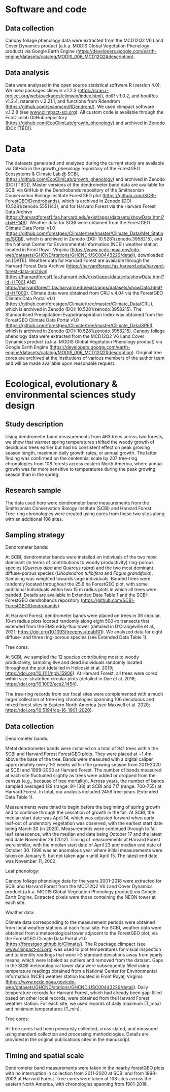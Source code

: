 # Software and code

## Data collection

Canopy foliage phenology data were extracted from the MCD12Q2 V6 Land Cover Dynamics product (a.k.a. MODIS Global Vegetation Phenology product) via Google Earth Engine (https://developers.google.com/earth-engine/datasets/catalog/MODIS_006_MCD12Q2#description). 

## Data analysis

Data were analysed in the open source statistical software R (version 4.0). We used packages climwin v.1.2.3 (https://cran.r-project.org/web/packages/climwin/index.html), dplR v.1.0.2, and bootRes v1.2.4, rstanarm v.2.21.1, and functions from Rdendrom (https://github.com/seanmcm/RDendrom/). We used climpact software v.1.2.8 (see www.climpact-sci.org). All custom code is available through the EcoClimlab GitHub repository (https://github.com/EcoClimLab/growth_phenology) and archived in Zenodo (DOI: [TBD]).

# Data

The datasets generated and analysed during the current study are available via GitHub in the growth_phenology repository of the ForestGEO Ecosystems & Climate Lab @ SCBI, (https://github.com/EcoClimLab/growth_phenology) and archived in Zenodo (DOI [TBD]). Master versions of the dendrometer band data are available for SCBI via GitHub in the Dendrobands repository of the Smithsonian Conservation Biology Institute ForestGEO plot (https://github.com/SCBI-ForestGEO/Dendrobands), which is archived in Zenodo (DOI 10.5281/zenodo.5551143), and for Harvard Forest via the Harvard Forest Data Archive (https://harvardforest1.fas.harvard.edu/exist/apps/datasets/showData.html?id=HF149). Weather data for SCBI were obtained from the ForestGEO Climate Data Portal v1.0 (https://github.com/forestgeo/Climate/tree/master/Climate_Data/Met_Stations/SCBI), which is archived in Zenodo (DOI: 10.5281/zenodo.3958215), and the National Center for Environmental Information (NCEI) weather station located in Front Royal, Virginia (https://www.ncdc.noaa.gov/cdo-web/datasets/GHCND/stations/GHCND:USC00443229/detail), downloaded on [DATE]. Weather data for Harvard Forest are available through the Harvard Forest Data Archive (https://harvardforest.fas.harvard.edu/harvard-forest-data-archive) (https://harvardforest1.fas.harvard.edu/exist/apps/datasets/showData.html?id=HF001 AND https://harvardforest1.fas.harvard.edu/exist/apps/datasets/showData.html?id=HF000). Climate data were obtained from CRU v.4.04 via the ForestGEO Climate Data Portal v1.0 (https://github.com/forestgeo/Climate/tree/master/Climate_Data/CRU), which is archived in Zenodo (DOI: 10.5281/zenodo.3958215). The Standardised Precipitation-Evapotranspiration Index was obtained from the ForestGEO Climate Data Portal v1.0 (https://github.com/forestgeo/Climate/tree/master/Climate_Data/SPEI), which is archived in Zenodo (DOI: 10.5281/zenodo.3958215). Canopy foliage phenology data were extracted from the MCD12Q2 V6 Land Cover Dynamics product (a.k.a. MODIS Global Vegetation Phenology product) via Google Earth Engine (https://developers.google.com/earth-engine/datasets/catalog/MODIS_006_MCD12Q2#description). Original tree cores are archived at the institutions of various members of the author team and will be made available upon reasonable request. 

# Ecological, evolutionary & environmental sciences study design

## Study description

Using dendrometer band measurements from 463 trees across two forests, we show that warmer spring temperatures shifted the woody growth of deciduous trees earlier but had no consistent effect on peak growing season length, maximum daily growth rates, or annual growth. The latter finding was confirmed on the centennial scale by 207 tree-ring chronologies from 108 forests across eastern North America, where annual growth was far more sensitive to temperatures during the peak growing season than in the spring.

## Research sample

The data used here were dendrometer band measurements from the Smithsonian Conservation Biology Institute (SCBI) and Harvard Forest. Tree-ring chronologies were created using cores from these two sites along with an additional 106 sites.  

## Sampling strategy

Dendrometer bands:

At SCBI, dendrometer bands were installed on indiviuals of the two most dominant (in terms of contributions to woody productivity) ring-porous species (*Quercus alba* and *Quercus rubra*) and the two most dominant diffuse-porous species (*Liriodendron tulipifera* and *Fagus grandifolia*). Sampling was weighted towards large individuals. Banded trees were randomly located throughout the 25.6 ha ForestGEO plot, with some additional individuals within two 15 m radius plots in which all trees were banded. Details are available in Extended Data Table 1 and the SCBI-ForestGEO dendrobands repository (https://github.com/SCBI-ForestGEO/Dendrobands). 

At Harvard Forest, dendrometer bands were placed on trees in 36 circular, 10-m radius plots located randomly along eight 500-m transects that extended from the EMS eddy-flux tower (detailed in D’Orangeville et al., 2021; https://doi.org/10.1093/treephys/tpab101). We analyzed data for eight diffuse- and three ring-porous species (see Extended Data Table 1). 

Tree cores:

At SCBI, we sampled the 12 species contributing most to woody productivity, sampling live and dead individuals randomly located throughout the plot (detailed in Helcoski et al. 2019; https://doi.org/10.1111/nph.15906). At Harvard Forest, all trees were cored within size-stratefied circular plots (detailed in Dye et al. 2016; https://doi.org/10.1002/ecs2.1454).

The tree-ring records from our focal sites were complemented with a much larger collection of tree-ring chronologies spanning 106 deciduous and mixed forest sites in Eastern North America (see Maxwell et al. 2020; https://doi.org/10.5194/cp-16-1901-2020).


## Data collection

Dendrometer bands:


Metal dendrometer bands were installed on a total of 941 trees within the SCBI and Harvard Forest ForestGEO plots. They were placed at ~1.4m above the base of the tree. Bands were measured with a digital caliper approximately every 1-2 weeks within the growing season from 2011-2020 at SCBI and 1998-2003 at Harvard Forest. The number of bands measured at each site fluctuated slightly as trees were added or dropped from the census (e.g., because of tree mortality). Across years, the number of bands sampled averaged 129 (range: 91-138) at SCBI and 717 (range: 700-755) at Harvard Forest.  In total, our analysis included 2459 tree-years (Extended Data Table 1).

Measurements were timed to begin before the beginning of spring growth and to continue through the cessation of growth in the fall. At SCBI, the median start date was April 14, which was adjusted forward when early leaf-out of understory vegetation was observed, with the earliest start date being March 30 (in 2020). Measurements were continued through to fall leaf senescence, with the median end date being October 17 and the latest end date November 26 (2012). Timing of measurements at Harvard Forest were similar, with the median start date of April 23 and median end date of October 30. 1998 was an anomalous year where initial measurements were taken on January 5, but not taken again until April 15. The latest end date was November 11, 2002.

Leaf phenology:

Canopy foliage phenology data for the years 2001-2018 were extracted for SCBI and Harvard Forest from the MCD12Q2 V6 Land Cover Dynamics product (a.k.a. MODIS Global Vegetation Phenology product) via Google Earth Engine. Extracted pixels were those containing the NEON tower at each site.

Weather data: 

Climate data corresponding to the measurement periods were obtained from local weather stations at each focal site. For SCBI, weather data were obtained from a meteorological tower adjacent to the ForestGEO plot, via the ForestGEO Climate Data Portal v1.0 (https://forestgeo.github.io/Climate/). The R package climpact (see www.climpact-sci.org) was used to plot temperatures for visual inspection and to identify readings that were >3 standard deviations away from yearly means, which were labeled as outliers and removed from the dataset. Gaps in the SCBI meteorological tower data were subsequently filled using temperature readings obtained from a National Center for Environmental Information (NCEI) weather station located in Front Royal, Virginia (https://www.ncdc.noaa.gov/cdo-web/datasets/GHCND/stations/GHCND:USC00443229/detail). Daily temperature records for Harvard Forest, which had already been gap-filled based on other local records, were obtained from the Harvard Forest weather station. For each site, we used records of daily maximum (T_max) and minimum temperatures (T_min).

Tree cores: 

All tree cores had been previously collected, cross-dated, and measured using standard collection and processing methodologies. Details are provided in the original publications cited in the manuscript.

## Timing and spatial scale

Dendrometer band measurements were taken in the nearby forestGEO plots with no interruption in collection from 2011-2020 at SCBI and from 1998-2003 at Harvard Forest. Tree cores were taken at 108 sites across the eastern North America, with chronologies spanning from 1901-2016.
